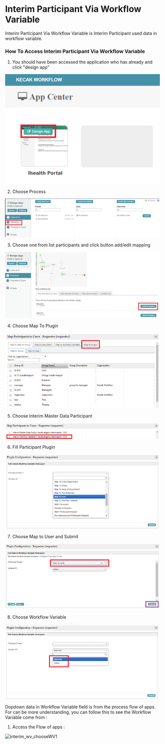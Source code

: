# Interim Participant Via Workflow Variable

Interim Participant Via Workflow Variable is Interim Participant used data in workflow variable.

<h3> How To Access Interim Participant Via Workflow Variable </h3>

1. You should have been accessed the application who has already and click "design app"

<img src="https://raw.githubusercontent.com/kinnara-digital-studio/kecak-workflow/master/docs/assets/interim_designApp.png" alt="interim_designApp.png" />

2. Choose Process

<img src="https://raw.githubusercontent.com/kinnara-digital-studio/kecak-workflow/master/docs/assets/interim_process.png" alt="interim_process.png" />

3. Choose one from list participants and click button add/edit mapping

<img src="https://raw.githubusercontent.com/kinnara-digital-studio/kecak-workflow/master/docs/assets/interim_editMapping.png" alt="interim_editMapping.png" />

4. Choose Map To Plugin

<img src="https://raw.githubusercontent.com/kinnara-digital-studio/kecak-workflow/master/docs/assets/interim_mapToPlugin.png" alt="interim_mapToPlugin.png" />

5. Choose Interim Master Data Participant

<img src="https://raw.githubusercontent.com/kinnara-digital-studio/kecak-workflow/master/docs/assets/interim_wv_participant.png" alt="interim_wv_participant.png" />

6. Fill Participant Plugin

<img src="https://raw.githubusercontent.com/kinnara-digital-studio/kecak-workflow/master/docs/assets/interim_workflowVariable_chooseParticipant.png" alt="interim_wv_chooseParticipant.png" />

7. Choose Map to User and Submit

<img src="https://raw.githubusercontent.com/kinnara-digital-studio/kecak-workflow/master/docs/assets/interim_wv_chooseParticipant2.png" alt="interim_wv_chooseParticipant2.png" />

8. Choose Workflow Variable

<img src="https://raw.githubusercontent.com/kinnara-digital-studio/kecak-workflow/master/docs/assets/interim_wv_chooseWV2.png" alt="interim_wv_chooseWV2" />

Dopdown data in Workflow Variable field is from the process flow of apps.
For can be more understanding, you can follow this to see the Workflow Variable come from :

1. Access the Flow of apps :

<img src="https://raw.githubusercontent.com/kinnara-digital-studio/kecak-workflow/master/docs/assets/interim_wv_chooseWV1.png" alt="interim_wv_chooseWV1" />
